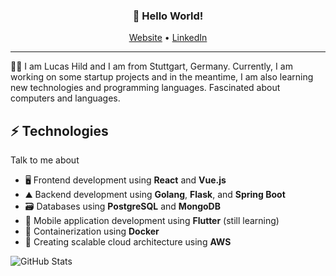 
<h3 align="center">👋 Hello World!
</h3>
<p align="center">
  <a href="https://lucas-hild.de">Website</a> •
  <a href="https://linkedin.com/in/lucashild">LinkedIn</a>
</p>

---

🧑‍💻 I am Lucas Hild and I am from Stuttgart, Germany. Currently, I am working on some startup projects and in the meantime, I am also learning new technologies and programming languages. Fascinated about computers and languages.

## ⚡ Technologies

Talk to me about

- 🖥️ Frontend development using **React** and **Vue.js**
- ⛰️ Backend development using **Golang**, **Flask**, and **Spring Boot**
- 🗃️ Databases using **PostgreSQL** and **MongoDB**
- 📱 Mobile application development using **Flutter** (still learning)
- 🐋 Containerization using **Docker**
- 🚧 Creating scalable cloud architecture using **AWS**

![GitHub Stats](https://github-readme-stats.vercel.app/api?username=Lanseuo&show_icons=true&title_color=fff&icon_color=79ff97&text_color=9f9f9f&bg_color=151515)
